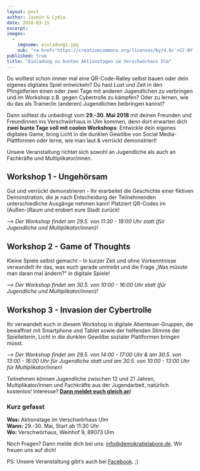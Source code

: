```yaml
---
layout: post
author: Jasmin & Lydia
date: 2018-03-15
excerpt: 
images:
  - 
	imgname: einladung1.jpg
	sub: "<a href='https://creativecommons.org/licenses/by/4.0/'>CC-BY-4.0</a>, OKF DE, Foto: Leonard Wolf"
published: true
title: "Einladung zu bunten Aktionstagen im Verschwörhaus Ulm"
---
```

Du wolltest schon immer mal eine QR-Code-Ralley selbst bauen oder dein eigenes digitales Spiel entwickeln? Du hast Lust und Zeit in den Pfingstferien einen oder zwei Tage mit anderen Jugendlichen zu verbringen und im Workshop z.B. gegen Cybertrolle zu kämpfen? Oder zu lernen, wie du das als Trainer/in (anderen) Jugendlichen beibringen kannst?

Dann solltest du unbedingt vom **29.-30. Mai 2018** mit deinen Freunden und Freundinnen ins Verschwörhaus in Ulm kommen, denn dort erwarten dich **zwei bunte Tage voll mit coolen Workshops**: Entwickle dein eigenes digitales Game, bring Licht in die dunklen Gewölbe von Social Media-Plattformen oder lerne, wie man laut & verrückt demonstriert!

Unsere Veranstaltung richtet sich sowohl an Jugendliche als auch an Fachkräfte und Multiplikator/innen.

## Workshop 1 - Ungehörsam
Gut und verrückt demonstrieren - Ihr erarbeitet die Geschichte einer fiktiven Demonstration, die je nach Entscheidung der Teilnehmenden unterschiedliche Ausgänge nehmen kann! Platziert QR-Codes im (Außen-)Raum und erobert eure Stadt zurück!

*--> Der Workshop findet am 29.5. von 11:30 - 18:00 Uhr statt (für Jugendliche und Multiplikator/innen)!*

## Workshop 2 - Game of Thoughts
Kleine Spiele selbst gemacht – In kurzer Zeit und ohne Vorkenntnisse verwandelt ihr das, was euch gerade umtreibt und die Frage „Was müsste man daran mal ändern?“ in digitale Spiele!

*--> Der Workshop findet am 30.5. von 10:00 - 16:00 Uhr statt (für Jugendliche und Multiplikator/innen)!*

## Workshop 3 - Invasion der Cybertrolle
Ihr verwandelt euch in diesem Workshop in digitale Abenteuer-Gruppen, die bewaffnet mit Smartphone und Tablet sowie der helfenden Stimme der Spielleiterin, Licht in die dunklen Gewölbe sozialer Plattformen bringen müsst.

*--> Der Workshop findet am 29.5. von 14:00 - 17:00 Uhr & am 30.5. von 13:00 - 16:00 Uhr für Jugendliche statt und am 30.5. von 10:00 - 13:00 Uhr für Multiplikator/innen!*
 
Teilnehmen können Jugendliche zwischen 12 und 21 Jahren, Multiplikator/innen und Fachkräfte aus der Jugendarbeit, natürlich kostenlos! Interesse? **[Dann meldet euch gleich an](https://docs.google.com/forms/d/e/1FAIpQLSc_UgoiqOgtWvsV0zWX0WYUVOEwFNHaHZf9v2mZqMpCwc3SSg/viewform)**!

### Kurz gefasst
**Was:** Aktionstage im Verschwörhaus Ulm <br>
**Wann:** 29.-30. Mai, Start ab 11:30 Uhr <br>
**Wo:** Verschwörhaus, Weinhof 9, 89073 Ulm

Noch Fragen? Dann melde dich bei uns: [info@demokratielabore.de](mailto:info@demokratielabore.de). Wir freuen uns auf dich! 

PS: Unsere Veranstaltung gibt’s auch bei [Facebook](https://www.facebook.com/events/153056098707065/). ;)
